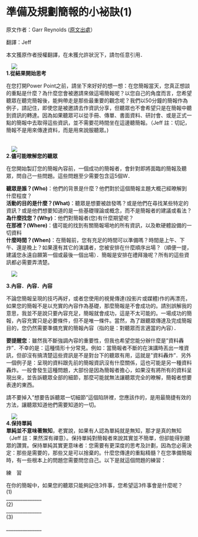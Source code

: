 # 準備及規劃簡報的小袐訣(1) 

<div style="clear: both; text-align: center;"></div>
<p>原文作者：Garr Reynolds (<a href="http://www.garrreynolds.com/Presentation/prep.html">原文出處</a>）</p>
<p>翻譯：Jeff</p>
<p>本文獲原作者授權翻譯，在未獲允許狀況下，請勿任意引用．</p>
<p><a href="http://2.bp.blogspot.com/-Xzj2yKH4-7c/VhURunyVZXI/AAAAAAAAN1A/kOq7PWiGU9c/s1600/pz01003.jpg" style="margin-left: 1em; margin-right: 1em; text-align: center;"><img border="0" src="http://2.bp.blogspot.com/-Xzj2yKH4-7c/VhURunyVZXI/AAAAAAAAN1A/kOq7PWiGU9c/s1600/pz01003.jpg"/></a><br/><b>1.從結果開始思考</b></p>
<p>在您打開Power Point之前，請坐下來好好的想一想：在您簡報當天，您真正想談的重點是什麼？為什麼您會被邀請來做這場簡報呢？以您自己的角度而言，您希望聽眾在聽完簡報後，能夠帶走是那些最重要的觀念呢？我們以50分鐘的簡報作為例子，請記住，即使您是被邀請去作資訊分享，但聽眾也不會希望只是在簡報中聽到資訊的轉達。因為如果聽眾可以從手冊、傳單、書面資料、研討會、或是正式一點的簡報中去取得這些資訊，並不需要花時間坐在這邊聽簡報。（Jeff 註：切記，簡報不是用來傳達資料，而是用來說服聽眾。)<a name="more"></a></p>
<p>　 <br/><a href="http://3.bp.blogspot.com/-SZz5sTBzpgQ/VhURtyE2kvI/AAAAAAAAN00/s13P8dXeLrQ/s1600/pz01000.jpg" style="margin-left: 1em; margin-right: 1em; text-align: center;"><img border="0" src="http://3.bp.blogspot.com/-SZz5sTBzpgQ/VhURtyE2kvI/AAAAAAAAN00/s13P8dXeLrQ/s1600/pz01000.jpg"/></a><br/><b>2.儘可能暸解您的聽眾</b></p>
<p>在您開始製訂您的簡報內容前，一個成功的簡報者，會針對即將面臨的簡報及聽眾，問自己一些問題。這些問題至少需要包含這5個W．</p>
<p><b>聽眾是誰？(Who)</b>：他們的背景是什麼？他們對於這個簡報主題大概己經暸解到什麼程度？<br/><b>活動的目的是什麼？(What)</b>：聽眾是想要被啟發嗎？或是他們在尋找某些特定的資訊？或是他們想要知道的是一些基礎理論或概念，而不是簡報者的建議或看法？<br/><b>為什麼找您？(Why)</b>：他們對簡報者(您)有什麼期望呢？ <br/><b>在那裡？(Where)</b>：儘可能的找到有關簡報場地的所有資訊，以及軟硬體設備的一切資料<br/><b>什麼時間？(When)</b>：在簡報前，您有充足的時間可以準備嗎？時間是上午、下午、還是晚上？如果還有其它的演講者，您被安排在什麼順序出場？（順便一提，建議您永遠自願第一個或最後一個出場）．簡報是安排在禮拜幾呢？所有的這些資訊都必需要弄清楚。</p>
<p><a href="http://2.bp.blogspot.com/-lnFprApY-AQ/VhURuLgS7zI/AAAAAAAAN1E/iCQld0iFGBA/s1600/pz01001.jpg" style="margin-left: 1em; margin-right: 1em; text-align: center;"><img border="0" src="http://2.bp.blogspot.com/-lnFprApY-AQ/VhURuLgS7zI/AAAAAAAAN1E/iCQld0iFGBA/s1600/pz01001.jpg"/></a></p>
<p><b>3.內容．內容．內容</b></p>
<p>不論您簡報呈現的技巧再好，或者您使用的視覺傳達(投影片或媒體)作的再漂亮，如果您的簡報不是以充實的內容作為基礎，那麼簡報是不會成功的。請別誤解我的意思，我並不是說只要內容充足，簡報就會成功，這是不太可能的。一場成功的簡報，內容充實只是必要條件，但不是唯一條件。當然，為了跟聽眾傳達及完成簡報目的，您仍然需要準備充實的簡報內容（指的是：對聽眾而言適當的內容）．</p>
<p><b>要提醒您</b>：雖然我不斷強調內容的重要性，但我也希望您能分辦什麼是”資料轟炸”．不幸的是：這種情形十分常見。例如：當簡報者不斷的在演講時丟出一堆資訊，但卻沒有搞清楚這些資訊是不是對台下的聽眾有用，這就是”資料轟炸”．另外一個例子是：呈現的資料跟先前的簡報資訊沒有什麼關係，這也可能是另一種資料轟炸。一般會發生這種問題，大部份是因為簡報者擔心，如果沒有將所有的資料呈現出來，並告訴聽眾全部的細節，那麼可能就無法讓聽眾完全的暸解，簡報者想要表達的東西。</p>
<p>請不要掉入”想要告訴聽眾一切細節”這個陷阱裡，您應該作的，是用最簡捷有效的方法，讓聽眾知道他們需要知道的一切。</p>
<p><a href="http://1.bp.blogspot.com/-Pp4-s26phYA/VhURuHXmnZI/AAAAAAAAN04/pivdI9Bxrik/s1600/pz01002.jpg" style="margin-left: 1em; margin-right: 1em; text-align: center;"><img border="0" src="http://1.bp.blogspot.com/-Pp4-s26phYA/VhURuHXmnZI/AAAAAAAAN04/pivdI9Bxrik/s1600/pz01002.jpg"/></a><br/><b>4.保持單純</b><br/><b>單純並不意味著無知</b>，老實說，如果有人認為單純就是無知，那才是真的無知（Jeff 註：果然深有禪意）。保持單純對簡報者來說其實並不簡單，但卻能得到聽眾的讚賞。保持單純其實更意味者：您需要有更深度的思考及計劃，因為您必需決定：那些是需要的，那些又是可以捨棄的。什麼您傳達的重點精髓？在您準備簡報時，有一些根本上的問題您需要問您自己。以下是就這個問題的練習：</p>
<p>練　習</p>
<p>在你的簡報中，如果您的聽眾只能夠記住3件事，您希望這3件事會是什麼呢？<br/>(1)                            <br/>_______________<br/>(2)                            <br/>_______________<br/>(3)                            </p>
<div>_______________</div>